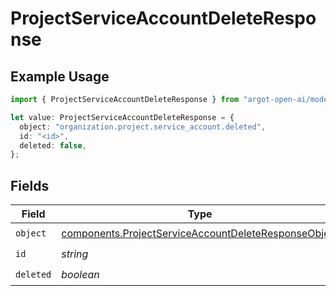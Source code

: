 # ProjectServiceAccountDeleteResponse

## Example Usage

```typescript
import { ProjectServiceAccountDeleteResponse } from "argot-open-ai/models/components";

let value: ProjectServiceAccountDeleteResponse = {
  object: "organization.project.service_account.deleted",
  id: "<id>",
  deleted: false,
};
```

## Fields

| Field                                                                                                                        | Type                                                                                                                         | Required                                                                                                                     | Description                                                                                                                  |
| ---------------------------------------------------------------------------------------------------------------------------- | ---------------------------------------------------------------------------------------------------------------------------- | ---------------------------------------------------------------------------------------------------------------------------- | ---------------------------------------------------------------------------------------------------------------------------- |
| `object`                                                                                                                     | [components.ProjectServiceAccountDeleteResponseObject](../../models/components/projectserviceaccountdeleteresponseobject.md) | :heavy_check_mark:                                                                                                           | N/A                                                                                                                          |
| `id`                                                                                                                         | *string*                                                                                                                     | :heavy_check_mark:                                                                                                           | N/A                                                                                                                          |
| `deleted`                                                                                                                    | *boolean*                                                                                                                    | :heavy_check_mark:                                                                                                           | N/A                                                                                                                          |